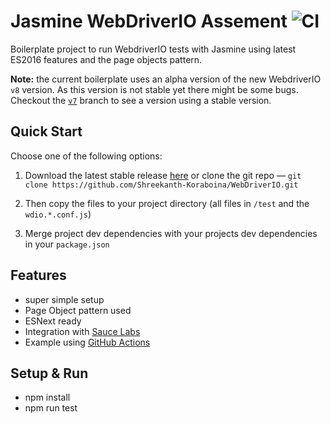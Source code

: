 Jasmine WebDriverIO Assement ![CI](https://github.com/webdriverio/jasmine-boilerplate/workflows/CI/badge.svg?event=push)
===================

Boilerplate project to run WebdriverIO tests with Jasmine using latest ES2016 features and the page objects pattern.

__Note:__ the current boilerplate uses an alpha version of the new WebdriverIO `v8` version. As this version is not stable yet there might be some bugs. Checkout the [`v7`](https://github.com/webdriverio/jasmine-boilerplate/tree/v7) branch to see a version using a stable version.

## Quick Start

Choose one of the following options:

1. Download the latest stable release [here](https://github.com/webdriverio/jasmine-boilerplate/archive/master.zip) or clone the git repo — `git clone https://github.com/Shreekanth-Koraboina/WebDriverIO.git`

2. Then copy the files to your project directory (all files in `/test` and the `wdio.*.conf.js`)

3. Merge project dev dependencies with your projects dev dependencies in your `package.json`


## Features

- super simple setup
- Page Object pattern used
- ESNext ready
- Integration with [Sauce Labs](https://saucelabs.com/)
- Example using [GitHub Actions](https://github.com/features/actions)


## Setup & Run

- npm install
- npm run test
